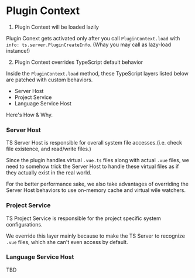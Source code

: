 # Plugin Context

1. Plugin Context will be loaded lazily

Plugin Conext gets activated only after you call `PluginContext.load` with `info: ts.server.PluginCreateInfo`.
(Whay you may call as lazy-load instance!)

2. Plugin Context overrides TypeScript default behavior

Inside the `PluginContext.load` method, these TypeScript layers listed below are patched with custom behaviors.

- Server Host
- Project Service
- Language Service Host

Here's How & Why.

### Server Host

TS Server Host is responsible for overall system file accesses.(i.e. check file existence, and read/write files.)

Since the plugin handles virtual `.vue.ts` files along with actual `.vue` files, we need to somehow trick the Server Host to handle these virtual files as if they actually exist in the real world.

For the better performance sake, we also take advantages of overriding the Server Host behaviors to use on-memory cache and virtual wile watchers.

### Project Service

TS Project Service is responsible for the project specific system configurations.

We override this layer mainly because to make the TS Server to recognize `.vue` files, which she can't even access by default.

### Language Service Host
TBD
